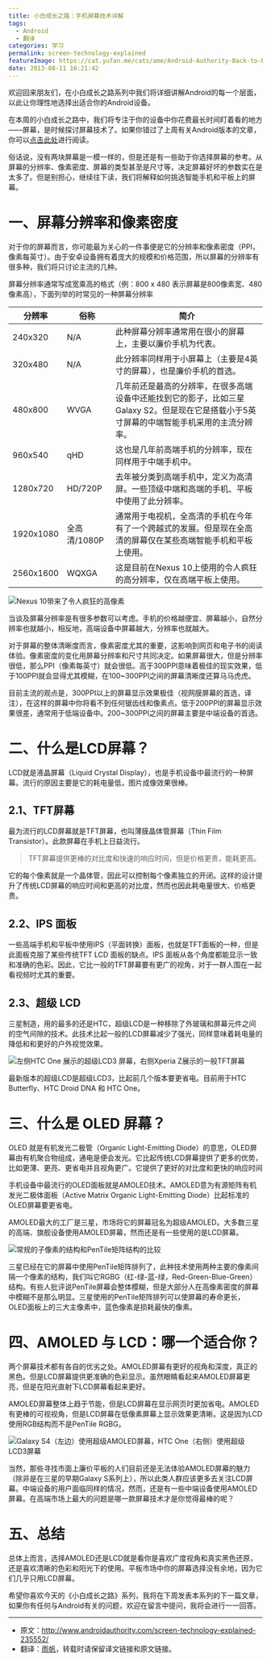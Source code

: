 ```yaml
---
title: 小白成长之路：手机屏幕技术详解
tags:
  - Android
  - 翻译
categories: 学习
permalink: screen-technology-explained
featureImage: https://cat.yufan.me/cats/ame/Android-Authority-Back-to-Basics-645x434.jpg
date: 2013-08-11 16:21:42
---
```


欢迎回来朋友们，在小白成长之路系列中我们将详细讲解Android的每一个层面，以此让你理性地选择出适合你的Android设备。

在本周的小白成长之路中，我们将专注于你的设备中你花费最长时间盯着看的地方——屏幕，是时候探讨屏幕技术了。如果你错过了上周有关Android版本的文章，你可以[点击此处](/back-to-basics-android-skins-explained/)进行阅读。

<!--more-->

俗话说，没有两块屏幕是一模一样的，但是还是有一些助于你选择屏幕的参考。从屏幕的分辨率、像素密度、屏幕的类型甚至是尺寸等，决定屏幕好坏的参数实在是太多了。但是别担心，继续往下读，我们将解释如何挑选智能手机和平板上的屏幕。

# 一、屏幕分辨率和像素密度

对于你的屏幕而言，你可能最为关心的一件事便是它的分辨率和像素密度（PPI，像素每英寸）。由于安卓设备拥有着庞大的规模和价格范围，所以屏幕的分辨率有很多种，我们将只讨论主流的几种。

屏幕分辨率通常写成宽乘高的格式（例：800 x 480 表示屏幕是800像素宽、480像素高），下面列举的时常见的一种屏幕分辨率

分辨率 | 俗称 | 简介
--------|------------|-----------
240x320 | N/A | 此种屏幕分辨率通常用在很小的屏幕上，主要以廉价手机为代表。
320x480 | N/A | 此分辨率同样用于小屏幕上（主要是4英寸的屏幕），也是廉价手机的首选。
480x800 | WVGA | 几年前还是最高的分辨率，在很多高端设备中还能找到它的影子，比如三星Galaxy S2。但是现在它是搭载小于5英寸屏幕的中端智能手机采用的主流分辨率。
960x540 | qHD | 这也是几年前高端手机的分辨率，现在同样用于中端手机中。
1280x720 | HD/720P | 去年被分类到高端手机中，定义为高清屏。一些顶级中端和高端的手机、平板中使用了此分辨率。
1920x1080 | 全高清/1080P | 通常用于电视机，全高清的手机在今年有了一个跨越式的发展。但是现在全高清的屏幕仅在某些高端智能手机和平板上使用。
2560x1600 | WQXGA | 这是目前在Nexus 10上使用的令人疯狂的高分辨率，仅在高端平板上使用。

![Nexus 10带来了令人疯狂的高像素](https://cat.yufan.me/cats/ame/xperia-tablet-z-vs-nexus-10-aa-10-display.jpg)

当谈及屏幕分辨率是有很多参数可以考虑。手机的价格越便宜、屏幕越小，自然分辨率也就越小，相反地，高端设备中屏幕越大，分辨率也就越大。

对于屏幕的整体清晰度而言，像素密度尤其的重要，这影响到网页和电子书的阅读体验。像素密度的变化用屏幕分辨率和尺寸共同决定。如果屏幕很大，但是分辨率很低，那么PPI（像素每英寸）就会很低。高于300PPI意味着极佳的现实效果，低于100PPI就会显得尤其模糊，在100~300PPI之间的屏幕清晰度还算马马虎虎。

目前主流的观点是，300PPI以上的屏幕显示效果极佳（视网膜屏幕的首选，译注），在这样的屏幕中你将看不到任何锯齿线和像素点。低于200PPI的屏幕显示效果很差，通常用于低端设备中。200~300PPI之间的屏幕主要是中端设备的首选。

# 二、什么是LCD屏幕？

LCD就是液晶屏幕（Liquid Crystal Display），也是手机设备中最流行的一种屏幕。流行的原因主要是它的耗电量低，图片成像效果很棒。

## 2.1、TFT屏幕

最为流行的LCD屏幕就是TFT屏幕，也叫薄膜晶体管屏幕（Thin Film Transistor）。此款屏幕在手机上日益流行。

>TFT屏幕提供更棒的对比度和快速的响应时间，但是价格更贵，能耗更高。

它的每个像素就是一个晶体管，因此可以控制每个像素独立的开闭。这样的设计提升了传统LCD屏幕的响应时间和更高的对比度，然而也因此耗电量很大、价格更贵。

## 2.2、IPS 面板

一些高端手机和平板中使用IPS（平面转换）面板，也就是TFT面板的一种，但是此面板克服了某些传统TFT LCD 面板的缺点。IPS 面板从各个角度都能显示一致和准确的色彩。因此，它比一般的TFT屏幕要有更广的视角，对于一群人围在一起看视频时尤其的重要。

## 2.3、超级 LCD

三星制造，用的最多的还是HTC，超级LCD是一种移除了外玻璃和屏幕元件之间的空气间隙的技术。此技术比起一般的LCD屏幕减少了强光，同样意味着耗电量的降低和和更好的户外视觉效果。

![左侧HTC One 展示的超级LCD3 屏幕，右侧Xperia Z展示的一般TFT屏幕](https://cat.yufan.me/cats/ame/htc-one-vs-sony-xperia-z-both-standing-aa.jpg)

最新版本的超级LCD是超级LCD3，比起前几个版本要更省电。目前用于HTC Butterfly、HTC Droid DNA 和 HTC One。

# 三、什么是 OLED 屏幕？

OLED 就是有机发光二极管（Organic Light-Emitting Diode）的意思，OLED屏幕由有机聚合物组成，通电是便会发光。它比起传统LCD屏幕提供了更多的优势，比如更薄、更亮、更省电并且视角更广。它提供了更好的对比度和更快的响应时间

手机设备中最流行的OLED面板就是AMOLED技术。AMOLED意为有源矩阵有机发光二极体面板（Active Matrix Organic Light-Emitting Diode）比起标准的OLED屏幕要更省电。

AMOLED最大的工厂是三星，市场将它的屏幕冠名为超级AMOLED。大多数三星的高端、旗舰设备使用AMOLED屏幕，然而还是有一些使用的是LCD屏幕。

![常规的子像素的结构和PenTile矩阵结构的比较](https://cat.yufan.me/cats/ame/samsung-oled-pentile-matrix-comparison.jpg)

三星已经在它的屏幕中使用PenTile矩阵排列了，此种技术使用两种主要的像素间隔一个像素的结构，我们叫它RGBG（红-绿-蓝-绿，Red-Green-Blue-Green）结构。有些人批评说PenTile屏幕会整体模糊，但是大部分人在高像素密度的屏幕中模糊不是那么明显。三星使用的PenTile矩阵排列可以使屏幕的寿命更长，OLED面板上的三大主像素中，蓝色像素是损耗最快的像素。

# 四、AMOLED 与 LCD：哪一个适合你？

两个屏幕技术都有各自的优劣之处。AMOLED屏幕有更好的视角和深度，真正的黑色。但是LCD屏幕提供更准确的色彩显示。虽然眼睛看起来AMOLED屏幕更亮，但是在阳光直射下LCD屏幕看起来更好。

AMOLED屏幕整体上趋于节能，但是LCD屏幕在显示网页时更加省电。AMOLED有更棒的可视视角，但是LCD屏幕在低像素屏幕上显示效果更清晰。这是因为LCD使用RGB结构而不是PenTile RGBG。

![Galaxy S4（左边）使用超级AMOLED屏幕，HTC One（右侧）使用超级LCD3屏幕](https://cat.yufan.me/cats/ame/galaxy-s4-vs-htc-one-display-0068-645x429.jpg)

当然，那些寻找市面上廉价平板的人们目前还是无法体验AMOLED屏幕的魅力（除非是在三星的早期Galaxy S系列上），所以此类人群应该更多去关注LCD屏幕。中端设备的用户面临同样的情况，然而，还是有一些中端设备使用AMOLED屏幕。在高端市场上最大的问题是哪一款屏幕技术才是你觉得最棒的呢？

# 五、总结

总体上而言，选择AMOLED还是LCD就是看你是喜欢广度视角和真实黑色还原，还是喜欢清晰的色彩和阳光下的使用。平板市场中你的屏幕选择没有余地，因为它们几乎只用LCD屏幕。

希望你喜欢今天的《小白成长之路》系列，我将在下周发表本系列的下一篇文章，如果你有任何与Android有关的问题，欢迎在留言中提问，我将会进行一一回答。

----

* 原文：http://www.androidauthority.com/screen-technology-explained-235552/  
* 翻译：[雨帆](http://yufan.me)，转载时请保留译文链接和原文链接。
